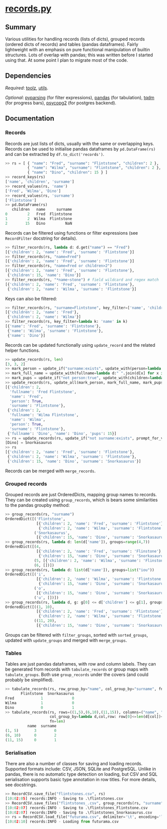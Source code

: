 # [records.py](records.py)

## Summary 
Various utilities for handling records (lists of dicts), grouped records (ordered dicts of records) and tables (pandas dataframes). Fairly lightweight with an emphasis on pure functional manipulation of builtin structures. Lots of overlap with pandas; this was written before I started using that. At some point I plan to migrate most of the code.

## Dependencies
*Required*: [toolz](http://toolz.readthedocs.io/en/latest/index.html), [utils](utils.md).

*Optional*: [pyparsing](http://pyparsing.wikispaces.com/) (for filter expressions), [pandas](http://pandas.pydata.org/) (for tabulation), [tqdm](https://pypi.python.org/pypi/tqdm) (for progress bars), [psycopg2](http://initd.org/psycopg/) (for postgres backend).
 
## Documentation

### Records

Records are just lists of dicts, usually with the same or overlapping keys. Records can be used to initialise pandas dataframes by `pd.DataFrame(rs)` and can be extracted by `df.to_dict('records')`.

```python
>> rs = [ { "name": "Fred", "surname": "Flintstone", "children": 2 },
          { "name": "Wilma", "surname": "Flintstone", "children": 2 },
          { "name": "Dino", "children": 15 } ]
>> record_keys(rs)
['name', 'children', 'surname']
>> record_values(rs, 'name')
['Fred', 'Wilma', 'Dino']
>> record_values(rs, 'surname')
['Flintstone']
>> pd.DataFrame(rs)
   children   name     surname
0         2   Fred  Flintstone
1         2  Wilma  Flintstone
2        15   Dino         NaN
```

Records can be filtered using functions or filter expressions (see `RecordFilter` docstring for details).

```python
>> filter_records(rs, lambda d: d.get("name") == "Fred")
[{'children': 2, 'name': 'Fred', 'surname': 'Flintstone'}]
>> filter_records(rs, "name=Fred")
[{'children': 2, 'name': 'Fred', 'surname': 'Flintstone'}]
>> filter_records(rs, "name=Fred or children>2")
[{'children': 2, 'name': 'Fred', 'surname': 'Flintstone'},
 {'children': 15, 'name': 'Dino'}]
>> filter_records(rs, "*name~stone") # field wildcard and regex match
[{'children': 2, 'name': 'Fred', 'surname': 'Flintstone'},
 {'children': 2, 'name': 'Wilma', 'surname': 'Flintstone'}]
``` 

Keys can also be filtered:

```python
>> filter_records(rs, "surname=Flintstone", key_filter=['name', 'children'])
[{'children': 2, 'name': 'Fred'},
 {'children': 2, 'name': 'Wilma'}]
>> filter_records(rs, key_filter=lambda k: 'name' in k)
[{'name': 'Fred', 'surname': 'Flintstone'},
 {'name': 'Wilma', 'surname': 'Flintstone'},
 {'name': 'Dino'}]
```

Records can be updated functionally using `update_record` and the related helper functions.

```python
>> update_records(rs, len)
[3, 3, 2]
>> mark_person = update_if("surname:exists", update_with(person=lambda d: True))
>> mark_full_name = update_with(fullname=lambda d:" ".join(d[x] for x in ['name', 'surname'] if x in d))
>> mark_pups = update_if("not person:true", update_with(children=lambda d:None, pups=lambda d:d['children']))
>> update_records(rs, update_all(mark_person, mark_full_name, mark_pups))
[{'children': 2,
  'fullname': 'Fred Flintstone',
  'name': 'Fred',
  'person': True,
  'surname': 'Flintstone'},
 {'children': 2,
  'fullname': 'Wilma Flintstone',
  'name': 'Wilma',
  'person': True,
  'surname': 'Flintstone'},
 {'fullname': 'Dino', 'name': 'Dino', 'pups': 15}]
>> rs = update_records(rs, update_if("not surname:exists", prompt_for_value('surname',prompt=lambda d:d['name'])))
[Dino] = Snorkasaurus
>> rs
[{'children': 2, 'name': 'Fred', 'surname': 'Flintstone'},
 {'children': 2, 'name': 'Wilma', 'surname': 'Flintstone'},
 {'children': 15, 'name': 'Dino', 'surname': 'Snorkasaurus'}]
```

Records can be merged with `merge_records`.

### Grouped records

Grouped records are just OrderedDicts, mapping group names to records. They can be created using `group_records`, which is bears some similarities to the pandas groupby method:

```python
>> group_records(rs, "surname")
OrderedDict([('Flintstone',
              [{'children': 2, 'name': 'Fred', 'surname': 'Flintstone'},
               {'children': 2, 'name': 'Wilma', 'surname': 'Flintstone'}]),
             ('Snorkasaurus',
              [{'children': 15, 'name': 'Dino', 'surname': 'Snorkasaurus'}])])
>> group_records(rs, lambda d: len(d['name']), groups=range(4,7))
OrderedDict([(4,
              [{'children': 2, 'name': 'Fred', 'surname': 'Flinstone'},
               {'children': 15, 'name': 'Dino', 'surname': 'Snorkasaurus'}]),
             (5, [{'children': 2, 'name': 'Wilma', 'surname': 'Flinstone'}]),
             (6, [])])
>> group_records(rs, lambda d: list(d['name']), groups=list("iou"))
OrderedDict([('i',
              [{'children': 2, 'name': 'Wilma', 'surname': 'Flintstone'},
               {'children': 15, 'name': 'Dino', 'surname': 'Snorkasaurus'}]),
             ('o',
              [{'children': 15, 'name': 'Dino', 'surname': 'Snorkasaurus'}]),
             ('u', [])])
>> group_records(rs, lambda d, g: g[0] <= d['children'] <= g[1], groups=((1,10),(11,20)), by_filter=True)
OrderedDict([((1, 10),
              [{'children': 2, 'name': 'Fred', 'surname': 'Flintstone'},
               {'children': 2, 'name': 'Wilma', 'surname': 'Flintstone'}]),
             ((11, 20),
              [{'children': 15, 'name': 'Dino', 'surname': 'Snorkasaurus'}])])
```

Groups can be filtered with `filter_groups`, sorted with `sorted_groups`, updated with `update_groups` and merged with `merge_groups`.

### Tables

Tables are just pandas dataframes, with row and column labels. They can be generated from records with `tabulate_records` or group maps with `tabulate_groups`. Both use `group_records` under the covers (and could probably be simplified).

```python
>> tabulate_records(rs, row_group_by="name", col_group_by="surname", fn=len)
       Flintstone  Snorkasaurus
Fred            1             0
Wilma           1             0
Dino            0             1
>> tabulate_records(rs, rows=((1,5),(6,10),(11,15)), columns=("name", "surname"),
                    col_group_by=lambda d,col,row: row[0]<=len(d[col])<=row[1], col_filter=True,
                    fn=len)
          name  surname
(1, 5)       3        0
(6, 10)      0        2
(11, 15)     0        1
```
    
### Serialisation

There are also a number of classes for saving and loading records. Supported formats include: CSV, JSON, SQLite and PostgreSQL. Unlike in pandas, there is no automatic type detection on loading, but CSV and SQL serialisation supports basic type annotation in row titles. For more details, see docstrings.

```python
>> RecordCSV.save_file("flintstones.csv", rs)
[10:02:05] records:INFO - Saving to .\flintstones.csv
>> RecordCSV.save_files("flintstones_.csv", group_records(rs, "surname"))
[10:02:07] records:INFO - Saving to .\flintstones_Flintstone.csv
[10:02:07] records:INFO - Saving to .\flintstones_Snorkasaurus.csv
>> rs = RecordCSV.load_file("futurama.csv", delimiter='\t', encoding='latin-1')
[10:02:10] records:INFO - Loading from futurama.csv
```
  
